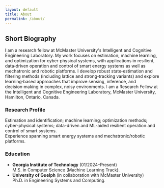 ```yaml
---
layout: default
title: About
permalink: /about/
---
```


## Short Biography
I am a research fellow at McMaster University's Intelligent and Cognitive Engineering Laboratory. My work focuses on estimation, machine learning, and optimization for cyber‑physical systems, with applications in resilient, data‑driven operation and control of smart energy systems as well as mechatronic and robotic platforms. I develop robust state‑estimation and filtering methods (including lattice and strong‑tracking variants) and explore learning‑based approaches that improve sensing, inference, and decision‑making in complex, noisy environments.
I am a Research Fellow at the Intelligent and Cognitive Engineering Laboratory, McMaster University, Hamilton, Ontario, Canada.

### Research Profile

Estimation and identification; machine learning; optimization methods; cyber-physical systems; data-driven and ML-aided resilient operation and control of smart systems.  
Experience spanning smart energy systems and mechatronic/robotic platforms.

### Education

- **Georgia Institute of Technology** (01/2024–Present)  
  M.S. in Computer Science (Machine Learning Track).
- **University of Guelph** (in collaboration with McMaster University)   
  Ph.D. in Engineering Systems and Computing.  